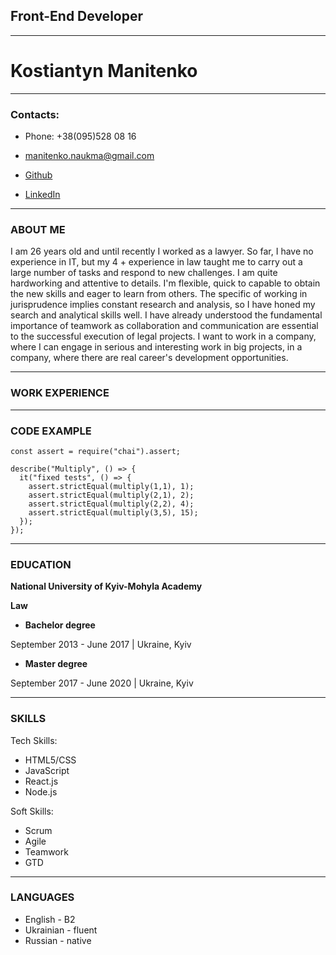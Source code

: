 ## **Front-End Developer**

***

# **Kostiantyn Manitenko**

***

### **Contacts:**
* Phone: +38(095)528 08 16

* manitenko.naukma@gmail.com

* [Github](https://github.com/Kostiantyn-M)

* [LinkedIn](https://www.linkedin.com/in/kostiantyn-manitenko-46418817b/)

***

### ABOUT ME

I am 26 years old and until recently I worked as a lawyer. So far, I have no experience in IT, but my 4 + experience in law taught me to carry out a large number of tasks and respond to new challenges. I am quite hardworking and attentive to details. I'm flexible, quick to capable to obtain the new skills and eager to learn from others. The specific of working in jurisprudence implies constant research and analysis, so I have honed my search and analytical skills well. I have already understood the fundamental importance of teamwork as collaboration and communication are essential to the successful execution of legal projects. I want to work in a company, where I can engage in serious and interesting work in big projects, in a company, where there are real career's development opportunities.

***

### WORK EXPERIENCE

***
### CODE EXAMPLE

    const assert = require("chai").assert;

    describe("Multiply", () => {
      it("fixed tests", () => {
        assert.strictEqual(multiply(1,1), 1);
        assert.strictEqual(multiply(2,1), 2);
        assert.strictEqual(multiply(2,2), 4);
        assert.strictEqual(multiply(3,5), 15); 
      });
    });

***

### EDUCATION

**National University of Kyiv-Mohyla Academy**


**Law**


* **Bachelor degree**

 September 2013 - June 2017 | Ukraine, Kyiv


* **Master degree**

 September 2017 - June 2020 | Ukraine, Kyiv

***

### **SKILLS**

Tech Skills:
* HTML5/CSS
* JavaScript
* React.js
* Node.js

Soft Skills:
* Scrum
* Agile
* Teamwork
* GTD

***

### LANGUAGES
* English - B2
* Ukrainian - fluent
* Russian - native
